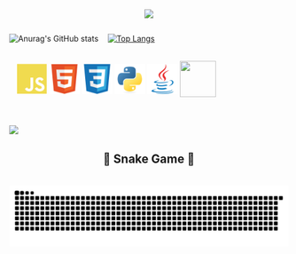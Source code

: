 <h1 align="center">
    <img src="https://readme-typing-svg.herokuapp.com/?font=Righteous&size=35&center=true&vCenter=true&width=500&height=70&duration=4000&lines=Hi+There!+👋;+I'm+Leonardo+Gomes!;"/>
</h1>

<link rel="stylesheet" href="https://cdn.jsdelivr.net/gh/devicons/devicon@v2.15.1/devicon.min.css">    

![Anurag's GitHub stats](https://github-readme-stats.vercel.app/api?username=LeonardoGomess&show_icons=true&theme=radical)ㅤ
[![Top Langs](https://github-readme-stats.vercel.app/api/top-langs/?username=LeonardoGomess&layout=donut&theme=radical&hide=jupyter%20notebook)](https://github.com/LeonardoGomess/github-readme-stats)


<div style="display: inline_block;" ><br>
 ㅤ<img align="center" alt="Rafa-Js" height="55" width="55" src="https://raw.githubusercontent.com/devicons/devicon/master/icons/javascript/javascript-plain.svg">
  <img align="center" alt="Rafa-HTML" height="55" width="55" src="https://raw.githubusercontent.com/devicons/devicon/master/icons/html5/html5-original.svg">
  <img align="center" alt="Rafa-CSS" height="55" width="55" src="https://raw.githubusercontent.com/devicons/devicon/master/icons/css3/css3-original.svg">
  <img align="center" alt="Rafa-Python" height="55" width="55" src="https://raw.githubusercontent.com/devicons/devicon/master/icons/python/python-original.svg">
  <img align="center" alt="Rafa-Csharp" height="55" width="55" src="https://raw.githubusercontent.com/devicons/devicon/master/icons/java/java-original.svg">
  <img align="center" height="65" width="65" src="https://cdn.jsdelivr.net/gh/devicons/devicon/icons/mysql/mysql-original-wordmark.svg" />     
</div>

<br>
<br>
<br>
 <a href="https://www.linkedin.com/in/leonardo-arantes-gomes/" target="_blank" height="55" width="55"><img src="https://img.shields.io/badge/-LinkedIn-%230077B5?style=for-the-badge&logo=linkedin&logoColor=white" target="_blank"></a> 

<div align="center">
  <h2>🐍 Snake Game 🐍</h2>
  <br>
  <img alt="snake eating my contributions" src="https://raw.githubusercontent.com/LeonardoGomess/LeonardoGomess/output/github-contribution-grid-snake.svg" />
  <br/><br/><br/>
</div>
